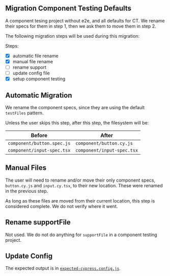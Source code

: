 ## Migration Component Testing Defaults

A component tesing project without e2e, and all defaults for CT. We rename their specs for them in step 1, then we ask them to move them in step 2.

The following migration steps will be used during this migration:

Steps:

- [x] automatic file rename
- [x] manual file rename
- [ ] rename support
- [ ] update config file
- [x] setup component testing

## Automatic Migration

We rename the component specs, since they are using the default `testFiles` pattern.

Unless the user skips this step, after this step, the filesystem will be:

| Before | After|
|---|---|
| `component/button.spec.js` | `component/button.cy.js` |
| `component/input-spec.tsx` | `component/input-spec.tsx` |


## Manual Files

The user will need to rename and/or move their only component specs, `button.cy.js` and `input.cy.tsx`, to their new location. These were renamed in the previous step.

As long as these files are moved from their current location, this step is considered complete. We do not verify where it went.

## Rename supportFile

Not used. We do not do anything for `supportFile` in a component testing project.

## Update Config

The expected output is in [`expected-cypress.config.js`](./expected-cypress.config.js).
